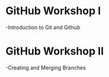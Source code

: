 # GitHub Workshop I
-Introduction to Git and Github 

# GitHub Workshop II
-Creating and Merging Branches 